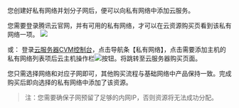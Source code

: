 您创建好私有网络并划分子网后，便可以向私有网络中添加云服务。

您需要登录腾讯云官网，并有可用的私有网络，才可以在云资源购买页看到该私有网络一项。
![](//mccdn.qcloud.com/img567fa10f87707.png)

或：
登录[云服务器CVM控制台](https://console.qcloud.com/)，点击导航条【私有网络】，点击需要添加主机的私有网络列表项后云主机操作栏![](//mccdn.qcloud.com/img568e1e92896dc.png)按钮。将跳转至云服务器购买页面。

您只需选择网络和对应子网即可，其他购买流程与基础网络中产品保持一致。完成购买后即向选择的私有网络中添加了该资源。

> 注：您需要确保子网预留了足够的内网IP，否则资源将无法成功分配。